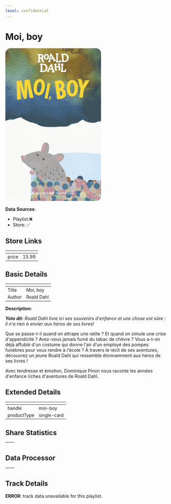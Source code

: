 ```yaml
---
level: confidential
---
```

# Moi, boy

![card_[6PmwA].png](../../img/cards/card_[6PmwA].png)

**Data Sources**: 

- Playlist:❌
- Store: ✅


## Store Links

| <!-- --> | <!-- --> |
| - | - |
| price | 15.99 |


## Basic Details

| <!-- --> | <!-- --> |
| - | - |
| Title | Moi, boy |
| Author | Roald Dahl |

**Description**:

_**Yoto dit:** Roald Dahl livre ici ses souvenirs d'enfance et une chose est sûre : il n'a rien à envier aux héros de ses livres!_

Que se passe-t-il quand on attrape une ratite ? Et quand on simule une crise d'appendicite ? Avez-vous jamais fumé du tabac de chèvre ? Vous a-t-on déjà affublé d'un costume qui donne l'air d'un employé des pompes funèbres pour vous rendre à l'école ? À travers le récit de ses aventures, découvrez un jeune Roald Dahl qui ressemble étonnamment aux héros de ses livres !  
  
Avec tendresse et émotion, Dominique Pinon nous raconte les années d'enfance riches d'aventures de Roald Dahl.


## Extended Details

| <!-- --> | <!-- --> |
| - | - |
| handle | moi-boy |
| productType | single-card |


## Share Statistics

| <!-- --> | <!-- --> |
| - | - |


## Data Processor

| <!-- --> | <!-- --> |
| - | - |


## Track Details

**ERROR**: track data unavailable for this playlist.
